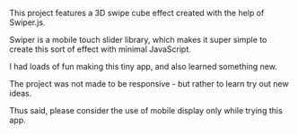This project features a 3D swipe cube effect created with the help of Swiper.js.

Swiper is a mobile touch slider library, which makes it super simple to create this sort of effect with minimal JavaScript.

I had loads of fun making this tiny app, and also learned something new.

The project was not made to be responsive - but rather to learn try out new ideas. 

Thus said, please consider the use of mobile display only while trying this app. 
